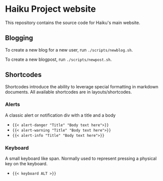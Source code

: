 Haiku Project website
======================================
This repository contains the source code for Haiku's main website.

## Blogging
To create a new blog for a new user, run `./scripts/newblog.sh`.

To create a new blogpost, run `./scripts/newpost.sh`.

## Shortcodes
Shortcodes introduce the ability to leverage special formatting
in markdown documents. All available shortcodes are in layouts/shortcodes.

### Alerts
A classic alert or notification div with a title and a body

  * ``{{< alert-danger "Title" "Body text here">}}``
  * ``{{< alert-warning "Title" "Body text here">}}``
  * ``{{< alert-info "Title" "Body text here">}}``

### Keyboard
A small keyboard like span. Normally used to represent pressing
a physical key on the keyboard.

  * ``{{< keyboard ALT >}}``
